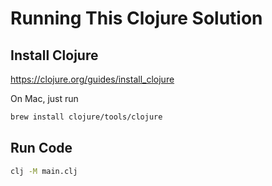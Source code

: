 # Running This Clojure Solution

## Install Clojure

<https://clojure.org/guides/install_clojure>

On Mac, just run

```sh
brew install clojure/tools/clojure
```

## Run Code

```sh
clj -M main.clj
```
